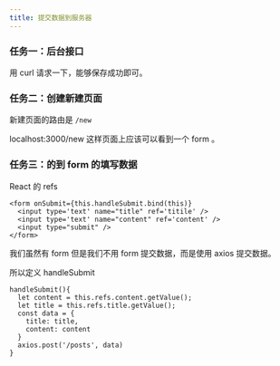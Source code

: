 ```yaml
---
title: 提交数据到服务器
---
```


### 任务一：后台接口

用 curl 请求一下，能够保存成功即可。

### 任务二：创建新建页面

新建页面的路由是 `/new`

localhost:3000/new 这样页面上应该可以看到一个 form 。

### 任务三：的到 form 的填写数据

React 的 refs


```
<form onSubmit={this.handleSubmit.bind(this)}
  <input type='text' name="title" ref='titile' />
  <input type='text' name="content" ref='content' />
  <input type="submit" />
</form>
```

我们虽然有 form 但是我们不用 form 提交数据，而是使用 axios 提交数据。

所以定义 handleSubmit

```
handleSubmit(){
  let content = this.refs.content.getValue();
  let title = this.refs.title.getValue();
  const data = {
    title: title,
    content: content
  }
  axios.post('/posts', data)
}
```
